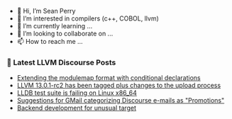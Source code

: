 - 👋 Hi, I’m Sean Perry
- 👀 I’m interested in compilers (c++, COBOL, llvm)
- 🌱 I’m currently learning ...
- 💞️ I’m looking to collaborate on ...
- 📫 How to reach me ...

<!---
s66perry/s66perry is a ✨ special ✨ repository because its `README.md` (this file) appears on your GitHub profile.
You can click the Preview link to take a look at your changes.
--->
### 📕 Latest LLVM Discourse Posts

<!-- DISCOURSE-LLVM:START -->
- [Extending the modulemap format with conditional declarations](https://llvm.discourse.group/t/extending-the-modulemap-format-with-conditional-declarations/5518/2)
- [LLVM 13.0.1-rc2 has been tagged plus changes to the upload process](https://llvm.discourse.group/t/llvm-13-0-1-rc2-has-been-tagged-plus-changes-to-the-upload-process/5551/11)
- [LLDB test suite is failing on Linux x86_64](https://llvm.discourse.group/t/lldb-test-suite-is-failing-on-linux-x86-64/5696/1)
- [Suggestions for GMail categorizing Discourse e-mails as &quot;Promotions&quot;](https://llvm.discourse.group/t/suggestions-for-gmail-categorizing-discourse-e-mails-as-promotions/5694/1)
- [Backend development for unusual target](https://llvm.discourse.group/t/backend-development-for-unusual-target/5646/4)
<!-- DISCOURSE-LLVM:END -->

